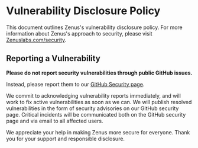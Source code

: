 # Vulnerability Disclosure Policy

This document outlines Zenus's vulnerability disclosure policy. For more information about Zenus's approach to security, please visit [Zenuslabs.com/security](https://Zenus.com/security).

## Reporting a Vulnerability

**Please do not report security vulnerabilities through public GitHub issues.**

Instead, please report them to our [GitHub Security page](https://github.com/getZenus/Zenus/security). 

We commit to acknowledging vulnerability reports immediately, and will work to fix active vulnerabilities as soon as we can. We will publish resolved vulnerabilities in the form of security advisories on our GitHub security page. Critical incidents will be communicated both on the GitHub security page and via email to all affected users.

We appreciate your help in making Zenus more secure for everyone. Thank you for your support and responsible disclosure.

